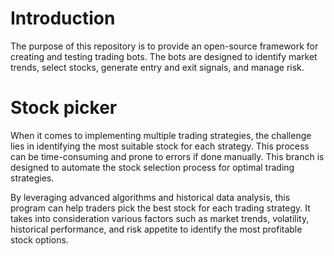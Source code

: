 # Introduction

The purpose of this repository is to provide an open-source framework for creating and testing trading bots. The bots are designed to identify market trends, select stocks, generate entry and exit signals, and manage risk.

# Stock picker

When it comes to implementing multiple trading strategies, the challenge lies in identifying the most suitable stock for each strategy. This process can be time-consuming and prone to errors if done manually. This branch is designed to automate the stock selection process for optimal trading strategies.

By leveraging advanced algorithms and historical data analysis, this program can help traders pick the best stock for each trading strategy. It takes into consideration various factors such as market trends, volatility, historical performance, and risk appetite to identify the most profitable stock options.
